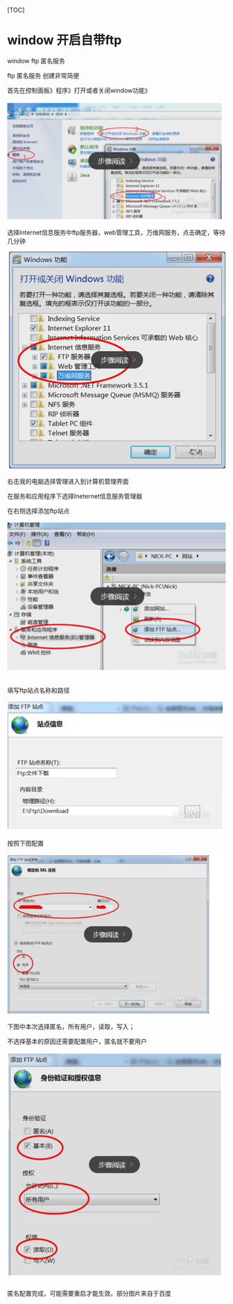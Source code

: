 [TOC]

# window 开启自带ftp



window ftp 匿名服务

ftp 匿名服务 创建非常简便

首先在控制面板》程序》打开或者关闭window功能》

![img](../img_src/55A20BCAE54A414F9539400DE43D271C/clipboard.png)

选择Internet信息服务中ftp服务器，web管理工具，万维网服务，点击确定，等待几分钟

![img](../img_src/318c0ecfdffe4ee1b449f8df1cd4ece2/clipboard.png)

右击我的电脑选择管理进入到计算机管理界面

在服务和应用程序下选择Ineternet信息服务管理器

在右侧选择添加ftp站点

![img](../img_src/d24122fefb13494ba5efc3291197bf14/clipboard.png)

填写ftp站点名称和路径

![img](../img_src/E6AF68BCCC19486D97DEA5075626AB14/clipboard.png)

按照下图配置

![img](../img_src/AD5F15F960EF4AF4BE9EBBB1396BF3CA/clipboard.png)

下图中本次选择匿名，所有用户，读取，写入；

不选择基本的原因还需要配置用户，匿名就不要用户

![img](../img_src/6F84D8AC91F54B4782FA8906D3BC5BB8/clipboard.png)

匿名配置完成，可能需要重启才能生效。部分图片来自于百度